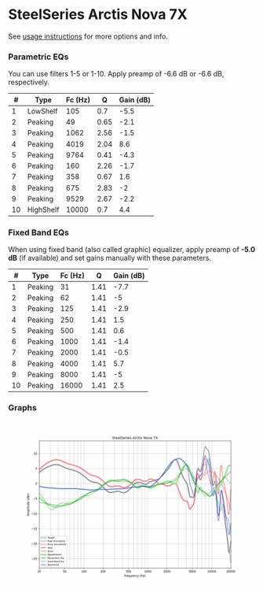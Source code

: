# SteelSeries Arctis Nova 7X
See [usage instructions](https://github.com/jaakkopasanen/AutoEq#usage) for more options and info.

### Parametric EQs
You can use filters 1-5 or 1-10. Apply preamp of -6.6 dB or -6.6 dB, respectively.

|   # | Type      |   Fc (Hz) |    Q |   Gain (dB) |
|-----|-----------|-----------|------|-------------|
|   1 | LowShelf  |       105 | 0.7  |        -5.5 |
|   2 | Peaking   |        49 | 0.65 |        -2.1 |
|   3 | Peaking   |      1062 | 2.56 |        -1.5 |
|   4 | Peaking   |      4019 | 2.04 |         8.6 |
|   5 | Peaking   |      9764 | 0.41 |        -4.3 |
|   6 | Peaking   |       160 | 2.26 |        -1.7 |
|   7 | Peaking   |       358 | 0.67 |         1.6 |
|   8 | Peaking   |       675 | 2.83 |        -2   |
|   9 | Peaking   |      9529 | 2.67 |        -2.2 |
|  10 | HighShelf |     10000 | 0.7  |         4.4 |

### Fixed Band EQs
When using fixed band (also called graphic) equalizer, apply preamp of **-5.0 dB** (if available) and set gains manually with these parameters.

|   # | Type    |   Fc (Hz) |    Q |   Gain (dB) |
|-----|---------|-----------|------|-------------|
|   1 | Peaking |        31 | 1.41 |        -7.7 |
|   2 | Peaking |        62 | 1.41 |        -5   |
|   3 | Peaking |       125 | 1.41 |        -2.9 |
|   4 | Peaking |       250 | 1.41 |         1.5 |
|   5 | Peaking |       500 | 1.41 |         0.6 |
|   6 | Peaking |      1000 | 1.41 |        -1.4 |
|   7 | Peaking |      2000 | 1.41 |        -0.5 |
|   8 | Peaking |      4000 | 1.41 |         5.7 |
|   9 | Peaking |      8000 | 1.41 |        -5   |
|  10 | Peaking |     16000 | 1.41 |         2.5 |

### Graphs
![](./SteelSeries%20Arctis%20Nova%207X.png)
